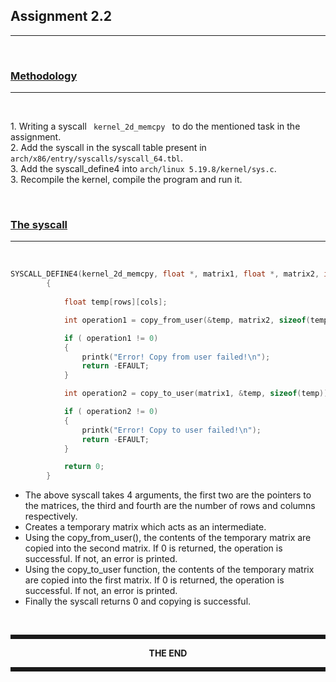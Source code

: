 <h2> <b> Assignment 2.2 </b> </h2>
<hr>

<br>

<h3> <b> <u> Methodology </u> </b> </h3>
<hr>
<br>
<p>
1. Writing a syscall <code> kernel_2d_memcpy </code>  to do the mentioned task in the assignment. <br>
2. Add the syscall in the syscall table present in <code> arch/x86/entry/syscalls/syscall_64.tbl</code>. <br>
3. Add the syscall_define4 into <code>arch/linux 5.19.8/kernel/sys.c</code>. <br>
3. Recompile the kernel, compile the program and run it.
</p>

<br> 

<h3><b><u> The syscall </u></b></h3>
<hr>

<br>

<p>

```cpp 
SYSCALL_DEFINE4(kernel_2d_memcpy, float *, matrix1, float *, matrix2, int, rows, int, cols) 
        {
            
            float temp[rows][cols];

            int operation1 = copy_from_user(&temp, matrix2, sizeof(temp));

            if ( operation1 != 0)
            {
                printk("Error! Copy from user failed!\n");
                return -EFAULT;
            }

            int operation2 = copy_to_user(matrix1, &temp, sizeof(temp));

            if ( operation2 != 0)
            {
                printk("Error! Copy to user failed!\n");
                return -EFAULT;
            }

            return 0;
        }
```       

- The above syscall takes 4 arguments, the first two are the pointers to the matrices, the third and fourth are the number of rows and columns respectively. <br>
- Creates a temporary matrix which acts as an intermediate. <br>
- Using the copy_from_user(), the contents of the temporary matrix are copied into the second matrix. If 0 is returned, the operation is successful. If not, an error is printed.<br>
- Using the copy_to_user function, the contents of the temporary matrix are copied into the first matrix. If 0 is returned, the operation is successful. If not, an error is printed.<br>
- Finally the syscall returns 0 and copying is successful.<br>
</p>

<br>

<hr style = "border-style: dotted;">
<center><b> THE END </b></center>
<hr style = "border-style: dotted;">
